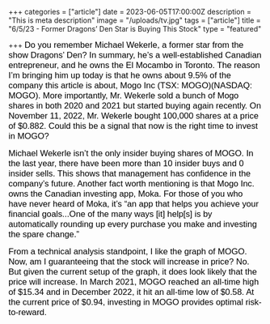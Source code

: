 +++
categories = ["article"]
date = 2023-06-05T17:00:00Z
description = "This is meta description"
image = "/uploads/tv.jpg"
tags = ["article"]
title = "6/5/23 - Former Dragons’ Den Star is Buying This Stock"
type = "featured"

+++
<span style="color:black"><span style="font-family:Arial; font-size:1.2em;">Do you remember Michael Wekerle, a former star from the show Dragons’ Den? In summary, he’s a well-established Canadian entrepreneur, and he owns the El Mocambo in Toronto. The reason I’m bringing him up today is that he owns about 9.5% of the company this article is about, Mogo Inc (TSX: MOGO)(NASDAQ: MOGO). More importantly, Mr. Wekerle sold a bunch of Mogo shares in both 2020 and 2021 but started buying again recently. On November 11, 2022, Mr. Wekerle bought 100,000 shares at a price of $0.882. Could this be a signal that now is the right time to invest in MOGO?</span></span>

<span style="color:black"><span style="font-family:Arial; font-size:1.2em;">Michael Wekerle isn’t the only insider buying shares of MOGO. In the last year, there have been more than 10 insider buys and 0 insider sells. This shows that management has confidence in the company’s future. Another fact worth mentioning is that Mogo Inc. owns the Canadian investing app, Moka. For those of you who have never heard of Moka, it’s “an app that helps you achieve your financial goals...One of the many ways [it] help[s] is by automatically rounding up every purchase you make and investing the spare change.”</span></span>

<span style="color:black"><span style="font-family:Arial; font-size:1.2em;">From a technical analysis standpoint, I like the graph of MOGO. Now, am I guaranteeing that the stock will increase in price? No. But given the current setup of the graph, it does look likely that the price will increase. In March 2021, MOGO reached an all-time high of $15.34 and in December 2022, it hit an all-time low of $0.58. At the current price of $0.94, investing in MOGO provides optimal risk-to-reward.</span></span>
